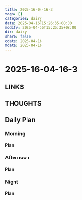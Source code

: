 ```yaml
---
title: 2025-16-04-16-3
tags: []
categories: dairy
date: 2025-04-16T15:26:35+08:00
modify: 2025-04-16T15:26:35+08:00
dir: dairy
share: false
cdate: 2025-04-16
mdate: 2025-04-16
---
```


# 2025-16-04-16-3

## LINKS

## THOUGHTS

## Daily Plan

### Morning

#### Plan

### Afternoon

#### Plan

### Night

#### Plan



